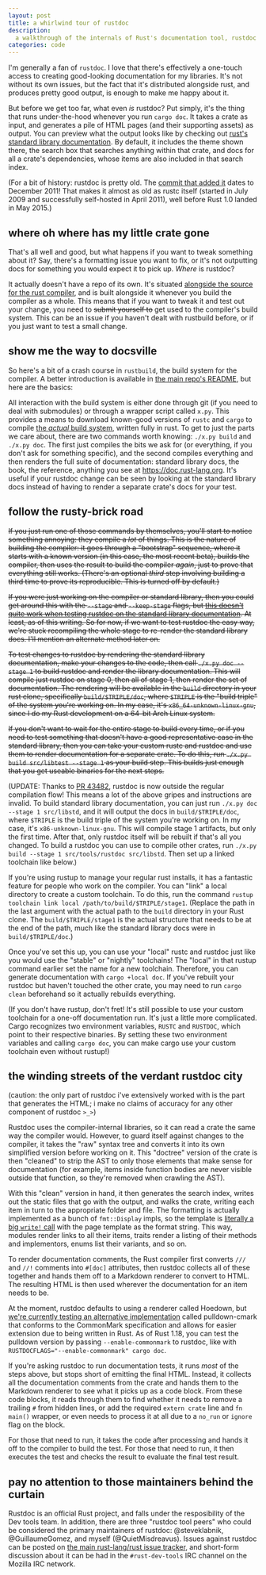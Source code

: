 ```yaml
---
layout: post
title: a whirlwind tour of rustdoc
description:
  a walkthrough of the internals of Rust's documentation tool, rustdoc
categories: code
---
```


I'm generally a fan of `rustdoc`. I love that there's effectively a one-touch access to creating
good-looking documentation for my libraries. It's not without its own issues, but the fact that it's
distributed alongside rust, and produces pretty good output, is enough to make me happy about it.

But before we get too far, what even *is* rustdoc? Put simply, it's the thing that runs
under-the-hood whenever you run `cargo doc`. It takes a crate as input, and generates a pile of HTML
pages (and their supporting assets) as output. You can preview what the output looks like by
checking out [rust's standard library documentation][std-doc]. By default, it includes the theme
shown there, the search box that searches anything within that crate, and docs for all a crate's
dependencies, whose items are also included in that search index.

[std-doc]: https://doc.rust-lang.org/std/

(For a bit of history: rustdoc is pretty old. The [commit that added it][1360] dates to December
2011! That makes it almost as old as rustc itself (started in July 2009 and successfully self-hosted
in April 2011), well before Rust 1.0 landed in May 2015.)

[1360]: https://github.com/rust-lang/rust/pull/1360

## where oh where has my little crate gone

That's all well and good, but what happens if you want to tweak something about it? Say, there's a
formatting issue you want to fix, or it's not outputting docs for something you would expect it to
pick up. *Where* is rustdoc?

It actually doesn't have a repo of its own. It's situated [alongside the source for the rust
compiler][rustdoc-src], and is built alongside it whenever you build the compiler as a whole. This
means that if you want to tweak it and test out your change, you need to ~~submit yourself to~~ get
used to the compiler's build system. This can be an issue if you haven't dealt with rustbuild
before, or if you just want to test a small change.

[rustdoc-src]: https://github.com/rust-lang/rust/tree/master/src/librustdoc

## show me the way to docsville

So here's a bit of a crash course in `rustbuild`, the build system for the compiler. A better
introduction is available in [the main repo's README][rust-readme], but here are the basics:

[rust-readme]: https://github.com/rust-lang/rust/blob/master/README.md

All interaction with the build system is either done through git (if you need to deal with
submodules) or through a wrapper script called `x.py`. This provides a means to download known-good
versions of `rustc` and `cargo` to compile [the *actual* build system][bootstrap], written fully in
rust. To get to just the parts we care about, there are two commands worth knowing: `./x.py build`
and `./x.py doc`. The first just compiles the bits we ask for (or everything, if you don't ask for
something specific), and the second compiles everything and then renders the full suite of
documentation: standard library docs, the book, the reference, anything you see at
<https://doc.rust-lang.org>.  It's useful if your rustdoc change can be seen by looking at the
standard library docs instead of having to render a separate crate's docs for your test.

[bootstrap]: https://github.com/rust-lang/rust/tree/master/src/bootstrap

## follow the rusty-brick road

~~If you just run one of those commands by themselves, you'll start to notice something annoying: they
compile a *lot* of things. This is the nature of building the compiler: it goes through a
"bootstrap" sequence, where it starts with a known version (in this case, the most recent beta),
builds the compiler, then uses the result to build the compiler *again*, just to prove that
everything still works. (There's an optional *third* step involving building a third time to prove
its reproducible. This is turned off by default.)~~

~~If you were just working on the compiler or standard library, then you could get around this with
the `--stage` and `--keep-stage` flags, but [this doesn't quite work when testing rustdoc on the
standard library documentation][42686]. At least, as of this writing. So for now, if we want to test
rustdoc the easy way, we're stuck recompiling the whole stage to re-render the standard library
docs. I'll mention an alternate method later on.~~

[42686]: https://github.com/rust-lang/rust/issues/42686

~~To test changes to rustdoc by rendering the standard library documentation, make your changes to the
code, then call `./x.py doc --stage 1` to build rustdoc and render the library documentation. This
will compile just rustdoc on stage 0, then all of stage 1, then render the set of documentation. The
rendering will be available in the `build` directory in your rust clone, specifically
`build/$TRIPLE/doc`, where `$TRIPLE` is the "build triple" of the system you're working on. In my
case, it's `x86_64-unknown-linux-gnu`, since I do my Rust development on a 64-bit Arch Linux
system.~~

~~If you don't want to wait for the entire stage to build every time, or if you need to test something
that doesn't have a good representative case in the standard library, then you can take your custom
rustc and rustdoc and use them to render documentation for a separate crate. To do this, run `./x.py
build src/libtest --stage 1` as  your build step. This builds just enough that you get useable
binaries for the next steps.~~

(UPDATE: Thanks to [PR 43482], rustdoc is now outside the regular compilation flow! This means a lot
of the above gripes and instructions are invalid. To build standard library documentation, you can
just run `./x.py doc --stage 1 src/libstd`, and it will output the docs in `build/$TRIPLE/doc`,
where `$TRIPLE` is the build triple of the system you're working on. In my case, it's
`x86-unknown-linux-gnu`. This will compile stage 1 artifacts, but only the first time. After that,
only rustdoc itself will be rebuilt if that's all you changed. To build a rustdoc you can use to
compile other crates, run `./x.py build --stage 1 src/tools/rustdoc src/libstd`. Then set up a
linked toolchain like below.)

[PR 43482]: https://github.com/rust-lang/rust/pull/43482

If you're using rustup to manage your regular rust installs, it has a fantastic feature for people
who work on the compiler. You can "link" a local directory to create a custom toolchain. To do this,
run the command `rustup toolchain link local /path/to/build/$TRIPLE/stage1`. (Replace the path in
the last argument with the actual path to the `build` directory in your Rust clone. The
`build/$TRIPLE/stage1` is the actual structure that needs to be at the end of the path, much like
the standard library docs were in `build/$TRIPLE/doc`.)

Once you've set this up, you can use your "local" rustc and rustdoc just like you would use the
"stable" or "nightly" toolchains! The "local" in that rustup command earlier set the name for a new
toolchain. Therefore, you can generate documentation with `cargo +local doc`. If you've rebuilt your
rustdoc but haven't touched the other crate, you may need to run `cargo clean` beforehand so it
actually rebuilds everything.

(If you don't have rustup, don't fret! It's still possible to use your custom toolchain for a
one-off documentation run. It's just a little more complicated. Cargo recognizes two environment
variables, `RUSTC` and `RUSTDOC`, which point to their respective binaries. By setting these two
environment variables and calling `cargo doc`, you can make cargo use your custom toolchain even
without rustup!)

## the winding streets of the verdant rustdoc city

(caution: the only part of rustdoc i've extensively worked with is the part that generates the HTML;
i make no claims of accuracy for any other component of rustdoc `>_>`)

Rustdoc uses the compiler-internal libraries, so it can read a crate the same way the compiler
would. However, to guard itself against changes to the compiler, it takes the "raw" syntax tree and
converts it into its own simplified version before working on it. This "doctree" version of the
crate is then "cleaned" to strip the AST to only those elements that make sense for documentation
(for example, items inside function bodies are never visible outside that function, so they're
removed when crawling the AST).

With this "clean" version in hand, it then generates the search index, writes out the static files
that go with the output, and walks the crate, writing each item in turn to the appropriate folder
and file. The formatting is actually implemented as a bunch of `fmt::Display` impls, so the template
is [literally a big `write!` call][layout.rs] with the page template as the format string. This way,
modules render links to all their items, traits render a listing of their methods and implementors,
enums list their variants, and so on.

[layout.rs]: https://github.com/rust-lang/rust/blob/29bce6e220f6fd2292d13d65fe503af7bf4852b7/src/librustdoc/html/layout.rs

To render documentation comments, the Rust compiler first converts `///` and `//!` comments into
`#[doc]` attributes, then rustdoc collects all of these together and hands them off to a Markdown
renderer to convert to HTML. The resulting HTML is then used wherever the documentation for an item
needs to be.

At the moment, rustdoc defaults to using a renderer called Hoedown, but [we're currently testing an
alternative implementation][pulldown] called pulldown-cmark that conforms to the CommonMark
specification and allows for easier extension due to being written in Rust. As of Rust 1.18, you can
test the pulldown version by passing `--enable-commonmark` to rustdoc, like with
`RUSTDOCFLAGS="--enable-commonmark" cargo doc`.

[pulldown]: https://github.com/rust-lang/rust/pull/40338

If you're asking rustdoc to run documentation tests, it runs *most* of the steps above, but stops
short of emitting the final HTML. Instead, it collects all the documentation comments from the crate
and hands them to the Markdown renderer to see what it picks up as a code block. From these code
blocks, it reads through them to find whether it needs to remove a trailing `#` from hidden lines,
or add the required `extern crate` line and `fn main()` wrapper, or even needs to process it at all
due to a `no_run` or `ignore` flag on the block.

For those that need to run, it takes the code after processing and hands it off to the compiler to
build the test. For those that need to run, it then executes the test and checks the result to
evaluate the final test result.

## pay no attention to those maintainers behind the curtain

Rustdoc is an official Rust project, and falls under the resposibility of the Dev tools team. In
addition, there are three "rustdoc tool peers" who could be considered the primary maintainers of
rustdoc: @steveklabnik, @GuillaumeGomez, and myself (@QuietMisdreavus). Issues against rustdoc can
be posted on [the main rust-lang/rust issue tracker][rust-issues], and short-form discussion about
it can be had in the `#rust-dev-tools` IRC channel on the Mozilla IRC network.

[rust-issues]: https://github.com/rust-lang/rust/issues
